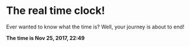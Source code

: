 # The real time clock!

Ever wanted to know what the time is? Well, your journey is about to end!

**The time is Nov 25, 2017, 22:49**